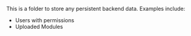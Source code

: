This is a folder to store any persistent backend data. 
Examples include: 

- Users with permissions
- Uploaded Modules